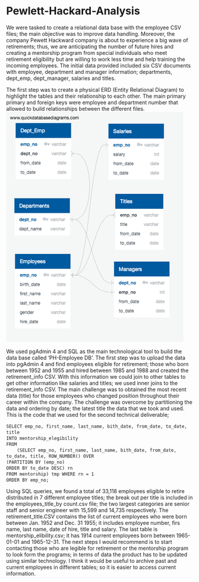 # Pewlett-Hackard-Analysis

We were tasked to create a relational data base with the employee CSV files; the main objective was to improve data handling. Moreover, the company Pewett Hackward company is about to experience a big wave of retirements; thus, we are anticipating the number of future hires and creating a mentorship program from special individuals who meet retirement eligibility but are willing to work less time and help training the incoming employees.  The initial data provided included six CSV documents with employee, department and manager information; departments, dept_emp, dept_manager, salaries and titles.

The first step was to create a physical ERD (Entity Relational Diagram) to highlight the tables and their relationship to each other. The main primary primary and foreign keys were employee and department number that allowed to build relationships between the different files. 
![ERD](https://github.com/anapereda/Pewlett-Hackard-Analysis/blob/master/EmployeeDB.png)

We used pgAdmin 4 and SQL as the main technological tool to build the data base called ‘PH-Employee DB’. The first step was to upload the data into pgAdmin 4 and find employees eligible for retirement; those who born between 1952 and 1955 and hired between 1985 and 1988 and created the retirement_info CSV.  With this information we could join to other tables to get other information like salaries and titles; we used inner joins to the retirement_info CSV. 
The main challenge was to obtained the most recent data (title) for those employees who changed position throughout their career within the company. The challenge was overcome by partitioning the data and ordering by date; the latest title the data that we took and used. This is the code that we used for the second technical deliverable;   
	
	SELECT emp_no, first_name, last_name, bith_date, from_date, to_date, title
	INTO mentorship_elegibility
	FROM
		(SELECT emp_no, first_name, last_name, bith_date, from_date, to_date, title, ROW_NUMBER() OVER
	(PARTITION BY (emp_no)
	ORDER BY to_date DESC) rn
	FROM mentorship) tmp WHERE rn = 1 
	ORDER BY emp_no;

Using SQL queries, we found a total of 33,118 employees eligible to retire distributed in 7 different employee titles; the break out per title is included in the employees_title_by count.csv file; the two largest categories are senior staff and senior engineer with 15,599 and 14,735 respectively. The retirement_title.CSV contains the list of current employees who were born between Jan. 1952 and Dec. 31 1955; it includes employee number, firs name, last name, date of hire, title and salary. The last table is mentorship_elibility.csv; it has 1914 current employees born between 1965-01-01 and 1965-12-31. The next steps I would recommend is to start contacting those who are legible for retirement or the mentorship program to look form the programs; in terms of data the product has to be updated using similar technology. I think it would be useful to archive past and current employees in different tables; so it is easier to access current information. 
